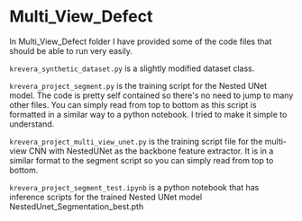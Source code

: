 # Multi_View_Defect

In Multi_View_Defect folder I have provided some of the code files that should be able to run very easily. 

`krevera_synthetic_dataset.py` is a slightly modified dataset class.  

`krevera_project_segment.py` is the training script for the Nested UNet model. The code is pretty self contained so there's no need to jump to many other files. You can simply read from top to bottom as this script is formatted in a similar way to a python notebook. I tried to make it simple to understand. 

`krevera_project_multi_view_unet.py` is the training script file for the multi-view CNN with NestedUNet as the backbone feature extractor. It is in a similar format to the segment script so you can simply read from top to bottom. 

`krevera_project_segment_test.ipynb` is a python notebook that has inference scripts for the trained Nested UNet model NestedUnet_Segmentation_best.pth
